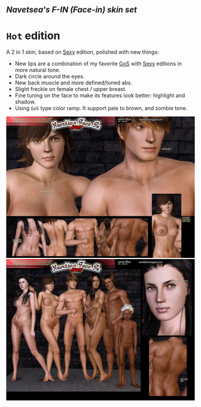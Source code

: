 ## _Navetsea's F-IN (Face-in) skin set_
# `Hot` edition

A 2 in 1 skin, based on [Sexy](/16%20Sexy) edition, polished with new things:

- New lips are a combination of my favorite [GoS](/07%20G.o.S%20(Garden%20of%20Shadows)) with [Sexy](/16%20Sexy) editions in more natural tone.
- Dark circle around the eyes.
- New back muscle and more defined/toned abs.
- Slight freckle on female chest / upper breast.
- Fine tuning on the face to make its features look better: highlight and shadow.
- Using `GoS` type color ramp. It support pale to brown, and zombie tone.

![Hot-1](/_PREVIEW/17%20Hot-1.jpg)
![Hot-2](/_PREVIEW/17%20Hot-2.jpg)
